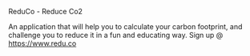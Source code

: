 ReduCo - Reduce Co2

An application that will help you to calculate your carbon footprint, and challenge you to reduce it in a fun and educating way.
Sign up @ https://www.redu.co
